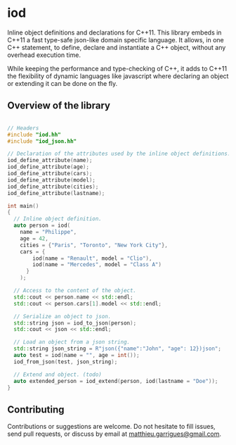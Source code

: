 iod
====

Inline object definitions and declarations for C++11. This library embeds in
C++11 a fast type-safe json-like domain specific language. It allows, in one
C++ statement, to define, declare and instantiate a C++ object, without any
overhead execution time.

While keeping the performance and type-checking of C++, it adds to C++11 the
flexibility of dynamic languages like javascript where declaring an object or
extending it can be done on the fly.


## Overview of the library
```c++

// Headers
#include "iod.hh"
#include "iod_json.hh"

// Declaration of the attributes used by the inline object definitions.
iod_define_attribute(name);
iod_define_attribute(age);
iod_define_attribute(cars);
iod_define_attribute(model);
iod_define_attribute(cities);
iod_define_attribute(lastname);

int main()
{
  // Inline object definition.
  auto person = iod(
    name = "Philippe",
    age = 42,
    cities = {"Paris", "Toronto", "New York City"},
    cars = {
        iod(name = "Renault", model = "Clio"),
        iod(name = "Mercedes", model = "Class A")
      }
    );

  // Access to the content of the object.
  std::cout << person.name << std::endl;
  std::cout << person.cars[1].model << std::endl;

  // Serialize an object to json.
  std::string json = iod_to_json(person);
  std::cout << json << std::endl;

  // Load an object from a json string.
  std::string json_string = R"json({"name":"John", "age": 12})json";
  auto test = iod(name = "", age = int());
  iod_from_json(test, json_string);

  // Extend and object. (todo)
  auto extended_person = iod_extend(person, iod(lastname = "Doe"));
}


```

## Contributing

Contributions or suggestions are welcome. Do not hesitate to fill issues, send pull
requests, or discuss by email at matthieu.garrigues@gmail.com.
